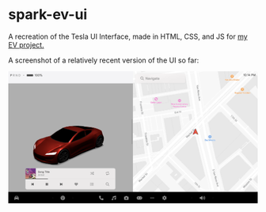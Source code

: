 <h1 id="spark-ev-ui">spark-ev-ui</h1>
<p>A recreation of the Tesla UI Interface, made in HTML, CSS, and JS for <a href="https://github.com/spark-ev">my EV project.</a></p>
<p>A screenshot of a relatively recent version of the UI so far:</p>
<img src="assets/images/midder-ui.png">

